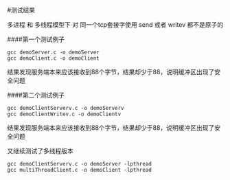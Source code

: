 #测试结果

多进程 和 多线程模型下 对 同一个tcp套接字使用 send 或者 writev 都不是原子的

####第一个测试例子

```
gcc demoServer.c -o demoServer
gcc demoClient.c -o demoClient
```

结果发现服务端本来应该接收到88个字节，结果却少于88，说明缓冲区出现了安全问题

####第二个测试例子
```
gcc demoClientServerv.c -o demoServerv
gcc demoClientWritev.c -o demoClientv
```

结果发现服务端本来应该接收到88个字节，结果却少于88，说明缓冲区出现了安全问题


又继续测试了多线程版本
```
gcc demoClientServerv.c -o demoServer -lpthread
gcc multiThreadClient.c -o demoClient -lpthread
```